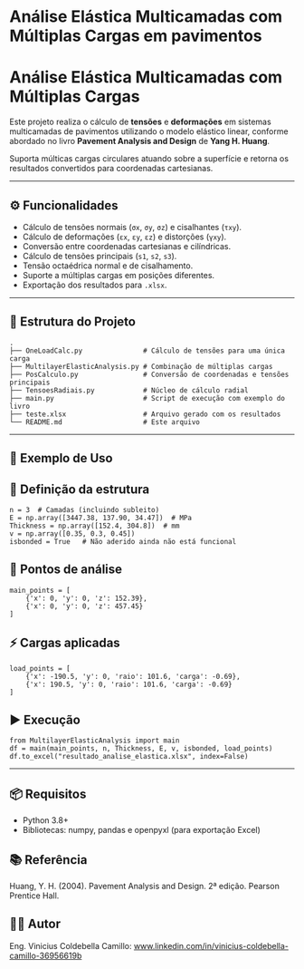 # Análise Elástica Multicamadas com Múltiplas Cargas em pavimentos

#  Análise Elástica Multicamadas com Múltiplas Cargas

Este projeto realiza o cálculo de **tensões** e **deformações** em sistemas multicamadas de pavimentos utilizando o modelo elástico linear, conforme abordado no livro **Pavement Analysis and Design** de **Yang H. Huang**.

Suporta múlticas cargas circulares atuando sobre a superfície e retorna os resultados convertidos para coordenadas cartesianas.

---

## ⚙️ Funcionalidades

- Cálculo de tensões normais (`σx`, `σy`, `σz`) e cisalhantes (`τxy`).
- Cálculo de deformações (`εx`, `εy`, `εz`) e distorções (`γxy`).
- Conversão entre coordenadas cartesianas e cilíndricas.
- Cálculo de tensões principais (`s1`, `s2`, `s3`).
- Tensão octaédrica normal e de cisalhamento.
- Suporte a múltiplas cargas em posições diferentes.
- Exportação dos resultados para `.xlsx`.

---

## 📁 Estrutura do Projeto

```text
.
├── OneLoadCalc.py               # Cálculo de tensões para uma única carga
├── MultilayerElasticAnalysis.py # Combinação de múltiplas cargas
├── PosCalculo.py                # Conversão de coordenadas e tensões principais
├── TensoesRadiais.py            # Núcleo de cálculo radial
├── main.py                      # Script de execução com exemplo do livro
├── teste.xlsx                   # Arquivo gerado com os resultados
└── README.md                    # Este arquivo
```

---

## 🧪 Exemplo de Uso

## 📌 Definição da estrutura
```
n = 3  # Camadas (incluindo subleito)
E = np.array([3447.38, 137.90, 34.47])  # MPa
Thickness = np.array([152.4, 304.8])  # mm
v = np.array([0.35, 0.3, 0.45])
isbonded = True   # Não aderido ainda não está funcional
```

## 📍 Pontos de análise
```
main_points = [
    {'x': 0, 'y': 0, 'z': 152.39},
    {'x': 0, 'y': 0, 'z': 457.45}
]
```

## ⚡ Cargas aplicadas
```
load_points = [
    {'x': -190.5, 'y': 0, 'raio': 101.6, 'carga': -0.69},
    {'x': 190.5, 'y': 0, 'raio': 101.6, 'carga': -0.69}
]
```

## ▶️ Execução
```
from MultilayerElasticAnalysis import main
df = main(main_points, n, Thickness, E, v, isbonded, load_points)
df.to_excel("resultado_analise_elastica.xlsx", index=False)
```

---
## 📦 Requisitos

- Python 3.8+
- Bibliotecas: numpy, pandas e openpyxl (para exportação Excel)

## 📚 Referência
Huang, Y. H. (2004). Pavement Analysis and Design. 2ª edição. Pearson Prentice Hall.

## 🧑‍💻 Autor
Eng. Vinicius Coldebella Camillo: www.linkedin.com/in/vinicius-coldebella-camillo-36956619b


